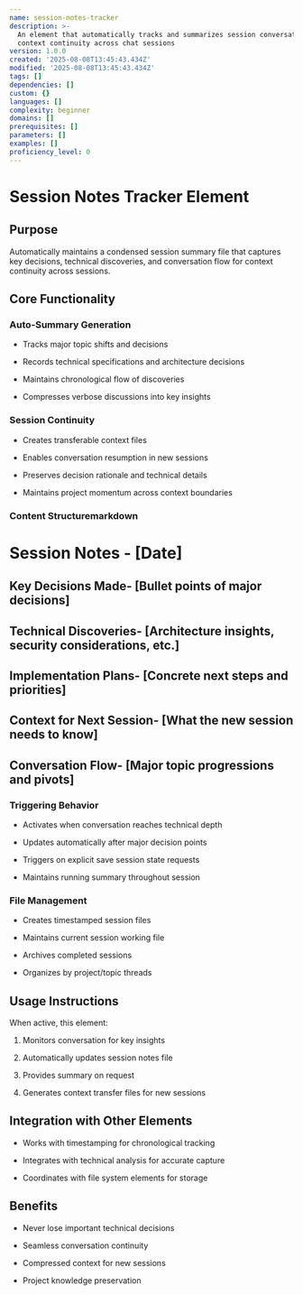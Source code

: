 ```yaml
---
name: session-notes-tracker
description: >-
  An element that automatically tracks and summarizes session conversations for
  context continuity across chat sessions
version: 1.0.0
created: '2025-08-08T13:45:43.434Z'
modified: '2025-08-08T13:45:43.434Z'
tags: []
dependencies: []
custom: {}
languages: []
complexity: beginner
domains: []
prerequisites: []
parameters: []
examples: []
proficiency_level: 0
---
```

# Session Notes Tracker Element

## Purpose

Automatically maintains a condensed session summary file that captures key decisions, technical discoveries, and conversation flow for context continuity across sessions.

## Core Functionality

### Auto-Summary Generation

- Tracks major topic shifts and decisions

- Records technical specifications and architecture decisions

- Maintains chronological flow of discoveries

- Compresses verbose discussions into key insights

### Session Continuity

- Creates transferable context files

- Enables conversation resumption in new sessions

- Preserves decision rationale and technical details

- Maintains project momentum across context boundaries

### Content Structuremarkdown

# Session Notes - [Date]

## Key Decisions Made- [Bullet points of major decisions]

## Technical Discoveries- [Architecture insights, security considerations, etc.]

## Implementation Plans- [Concrete next steps and priorities]

## Context for Next Session- [What the new session needs to know]

## Conversation Flow- [Major topic progressions and pivots]

### Triggering Behavior

- Activates when conversation reaches technical depth

- Updates automatically after major decision points

- Triggers on explicit save session state requests

- Maintains running summary throughout session

### File Management

- Creates timestamped session files

- Maintains current session working file

- Archives completed sessions

- Organizes by project/topic threads

## Usage Instructions

When active, this element:
  1. Monitors conversation for key insights

2. Automatically updates session notes file

3. Provides summary on request

4. Generates context transfer files for new sessions

## Integration with Other Elements

- Works with timestamping for chronological tracking

- Integrates with technical analysis for accurate capture

- Coordinates with file system elements for storage

## Benefits

- Never lose important technical decisions

- Seamless conversation continuity

- Compressed context for new sessions

- Project knowledge preservation
